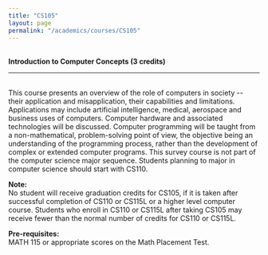 ```yaml
---
title: "CS105"
layout: page
permalink: "/academics/courses/CS105"
---
```




\
**Introduction to Computer Concepts (3 credits)**

---

\
This course presents an overview of the role of computers in society -- their application and misapplication, their capabilities and limitations. Applications may include artificial intelligence, medical, aerospace and business uses of computers. Computer hardware and associated technologies will be discussed. Computer programming will be taught from a non-mathematical, problem-solving point of view, the objective being an understanding of the programming process, rather than the development of complex or extended computer programs. This survey course is not part of the computer science major sequence. Students planning to major in computer science should start with CS110.

**Note:** \
No student will receive graduation credits for CS105, if it is taken after successful completion of CS110 or CS115L or a higher level computer course. Students who enroll in CS110 or CS115L after taking CS105 may receive fewer than the normal number of credits for CS110 or CS115L.

**Pre-requisites:** \
MATH 115 or appropriate scores on the Math Placement Test.
